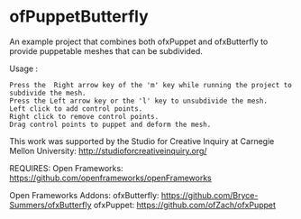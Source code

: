ofPuppetButterfly
=================

An example project that combines both ofxPuppet and ofxButterfly to provide puppetable meshes that can be subdivided.

Usage :

	Press the  Right arrow key of the 'm' key while running the project to subdivide the mesh.
	Press the Left arrow key or the 'l' key to unsubdivide the mesh.
	Left click to add control points.
	Right click to remove control points.
	Drag control points to puppet and deform the mesh.

This work was supported by the Studio for Creative Inquiry at Carnegie Mellon University:
http://studioforcreativeinquiry.org/


REQUIRES:
	Open Frameworks: https://github.com/openframeworks/openFrameworks

Open Frameworks Addons:
		ofxButterfly: https://github.com/Bryce-Summers/ofxButterfly
		ofxPuppet: https://github.com/ofZach/ofxPuppet